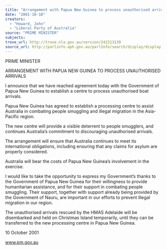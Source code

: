 ```yaml
---
title: "Arrangement with Papua New Guinea to process unauthorised arrivals."
date: "2001-10-10"
creators:
  - "Howard, John"
  - "Liberal Party of Australia"
source: "PRIME MINISTER"
subjects:
trove_url: http://trove.nla.gov.au/version/242213139
source_url: http://parlinfo.aph.gov.au/parlInfo/search/display/display.w3p;query=Id%3A%22media/pressrel/PVH86%22
---
```


  PRIME MINISTER 

  ARRANGEMENT WITH PAPUA NEW GUINEA TO PROCESS  UNAUTHORISED ARRIVALS 

  I announce that we have reached agreement today with the Government of Papua New Guinea  to establish a centre to process unauthorised boat arrivals. 

  Papua New Guinea has agreed to establish a processing centre to assist Australia in combating  people smuggling and illegal migration in the Asia-Pacific region. 

  The new centre will provide a visible deterrent to people smugglers, and continues Australia’s  commitment to discouraging unauthorised arrivals. 

  The arrangement will ensure that Australia continues to meet its international obligations,  including ensuring that any claims for asylum are properly considered. 

  Australia will bear the costs of Papua New Guinea’s involvement in the exercise. 

  I would like to take the opportunity to express my Government’s thanks to the Government of  Papua New Guinea for their willingness to provide humanitarian assistance, and for their  support in combating people smuggling. Their support, together with support already being  provided by the Government of Nauru, are important in our efforts to prevent illegal  migration in our region. 

  The unauthorised arrivals rescued by the HMAS Adelaide will be disembarked and held on  Christmas Island temporarily, until they can be transferred to the new processing centre in  Papua New Guinea. 

  10 October 2001 

  www.pm.gov.au 

